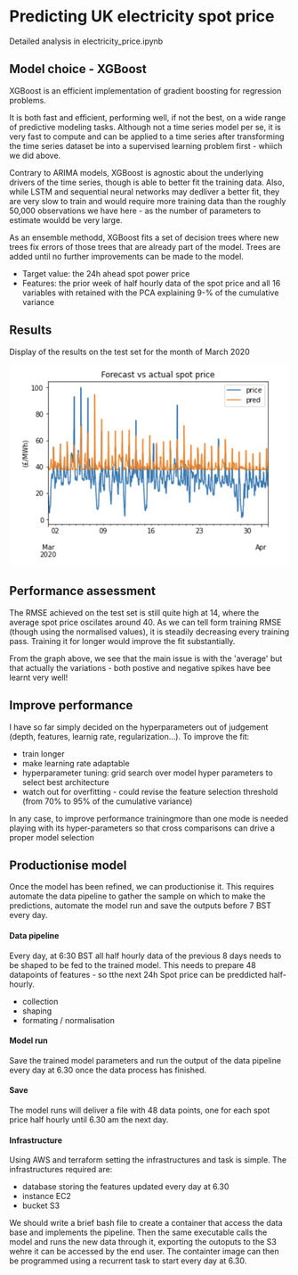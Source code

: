 # Predicting UK electricity spot price
Detailed analysis in  electricity_price.ipynb

## Model choice - XGBoost
XGBoost is an efficient implementation of gradient boosting for regression problems.

It is both fast and efficient, performing well, if not the best, on a wide range of predictive modeling tasks. Although not a time series model per se, it is very fast to compute and can be applied to a time series after transforming the time series dataset be  into a supervised learning problem first - whiich we did above.

Contrary to ARIMA models, XGBoost is agnostic about the underlying drivers of the time series, though is able to better fit the training data. Also, while LSTM and sequential neural networks may dedliver a better fit, they are very slow to train and would require more training data than the roughly 50,000 observations we have here - as the number of parameters to estimate wouldd be very large.

As an ensemble methodd, XGBoost fits a set of decision trees where new trees fix errors of those trees that are already part of the model. Trees are added until no further improvements can be made to the model.

* Target value: the 24h ahead spot power price
* Features: the prior week of half hourly data of the spot price and all 16 variables with retained with the PCA explaining 9-% of the cumulative variance

## Results
Display of the results on the test set for the month of March 2020

![](test_actual_pred.png?raw=true)

## Performance assessment
The RMSE achieved on the test set is still quite high at 14, where the average spot price oscilates around 40. As we can tell form training RMSE (though using the normalised values), it is steadily decreasing every training pass. Training it for longer would improve the fit substantially.

From the graph above, we see that the main issue is with the 'average' but that actually the variations - both postive and negative spikes have bee learnt very well!

## Improve performance
I have so far simply decided on the hyperparameters out of judgement (depth, features, learnig rate, regularization...). To improve the fit:
* train longer
* make learning rate adaptable
* hyperparameter tuning: grid search over model hyper parameters to select best architecture
* watch out for overfitting - could revise the feature selection threshold (from 70% to 95% of the cumulative variance)

In any case, to improve performance trainingmore than one mode is needed playing with its hyper-parameters so that cross comparisons can drive a proper model selection

## Productionise model
Once the model has been refined, we can productionise it. This requires automate the data pipeline to gather the sample on which to make the predictions, automate the model run and save the outputs before 7 BST every day.

#### Data pipeline
Every day, at 6:30 BST all half hourly data of the previous 8 days needs to be shaped to be fed to the trained model. This needs to prepare 48 datapoints of features - so tthe next 24h Spot price can be preddicted half-hourly.
* collection
* shaping
* formating / normalisation

#### Model run
Save the trained model parameters and run the output of the data pipeline every day at 6.30 once the data process has finished. 

#### Save 
The model runs will deliver a file with 48 data points, one for each spot price half hourly until 6.30 am the next day.

#### Infrastructure
Using AWS and terraform setting the infrastructures and task is simple. The infrastructures required are:
* database storing the features updated every day at 6.30
* instance EC2
* bucket S3

We should write a brief bash file to create a container that access the data base and implements the pipeline. Then the same executable calls the model and runs the new data through it, exporting the outoputs to the S3 wehre it can be accessed by the end user. The containter image can then be programmed using a recurrent task to start every day at 6.30.
